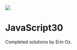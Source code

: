﻿![](https://javascript30.com/images/JS3-social-share.png)

# JavaScript30
Completed solutions by Erin Oz. 